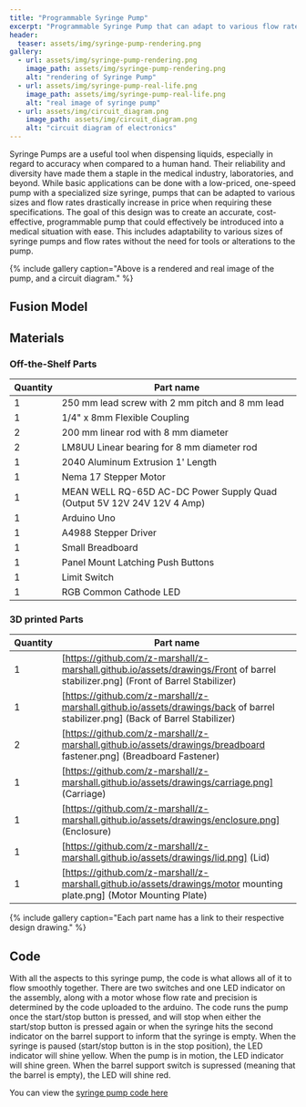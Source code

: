 ```yaml
---
title: "Programmable Syringe Pump"
excerpt: "Programmable Syringe Pump that can adapt to various flow rates and barrel size."
header:
  teaser: assets/img/syringe-pump-rendering.png
gallery:
  - url: assets/img/syringe-pump-rendering.png
    image_path: assets/img/syringe-pump-rendering.png
    alt: "rendering of Syringe Pump"
  - url: assets/img/syringe-pump-real-life.png
    image_path: assets/img/syringe-pump-real-life.png
    alt: "real image of syringe pump"
  - url: assets/img/circuit_diagram.png
    image_path: assets/img/circuit_diagram.png
    alt: "circuit diagram of electronics"
---
```


Syringe Pumps are a useful tool when dispensing liquids, especially in regard to accuracy when compared to a human hand. Their reliability and diversity have made them a staple in the medical industry, laboratories, and beyond. While basic applications can be done with a low-priced, one-speed pump with a specialized size syringe, pumps that can be adapted to various sizes and flow rates drastically increase in price when requiring these specifications. The goal of this design was to create an accurate, cost-effective, programmable pump that could effectively be introduced into a medical situation with ease. This includes adaptability to various sizes of syringe pumps and flow rates without the need for tools or alterations to the pump.

{% include gallery caption="Above is a rendered and real image of the pump, and a circuit diagram." %}

## Fusion Model


## Materials
### Off-the-Shelf Parts

| Quantity | Part name |
| ------------ |--------------|
| 1 | 250 mm lead screw with 2 mm pitch and 8 mm lead |
| 1 | 1/4" x 8mm Flexible Coupling |
| 2 | 200 mm linear rod with 8 mm diameter |
| 2 | LM8UU Linear bearing for 8 mm diameter rod |
| 1 | 2040 Aluminum Extrusion 1' Length |
| 1 | Nema 17 Stepper Motor |
| 1 | MEAN WELL RQ-65D AC-DC Power Supply Quad (Output 5V 12V 24V 12V 4 Amp) |
| 1 | Arduino Uno |
| 1 | A4988 Stepper Driver |
| 1 | Small Breadboard |
| 1 | Panel Mount Latching Push Buttons |
| 1 | Limit Switch |
| 1 | RGB Common Cathode LED |

### 3D printed Parts

| Quantity | Part name |
| ------------ |--------------|
| 1 | [https://github.com/z-marshall/z-marshall.github.io/assets/drawings/Front of barrel stabilizer.png] (Front of Barrel Stabilizer) |
| 1 | [https://github.com/z-marshall/z-marshall.github.io/assets/drawings/back of barrel stabilizer.png] (Back of Barrel Stabilizer) |
| 2 | [https://github.com/z-marshall/z-marshall.github.io/assets/drawings/breadboard fastener.png] (Breadboard Fastener) |
| 1 | [https://github.com/z-marshall/z-marshall.github.io/assets/drawings/carriage.png] (Carriage) |
| 1 | [https://github.com/z-marshall/z-marshall.github.io/assets/drawings/enclosure.png] (Enclosure) |
| 1 | [https://github.com/z-marshall/z-marshall.github.io/assets/drawings/lid.png] (Lid) |
| 1 | [https://github.com/z-marshall/z-marshall.github.io/assets/drawings/motor mounting plate.png] (Motor Mounting Plate) |

{% include gallery caption="Each part name has a link to their respective design drawing." %}

## Code
With all the aspects to this syringe pump, the code is what allows all of it to flow smoothly together. There are two switches and one LED indicator on the assembly, along with a motor whose flow rate and precision is determined by the code uploaded to the arduino. The code runs the pump once the start/stop button is pressed, and will stop when either the start/stop button is pressed again or when the syringe hits the second indicator on the barrel support to inform that the syringe is empty. When the syringe is paused (start/stop button is in the stop position), the LED indicator will shine yellow. When the pump is in motion, the LED indicator will shine green. When the barrel support switch is supressed (meaning that the barrel is empty), the LED will shine red.

You can view the [syringe pump code here](https://github.com/z-marshall/syringe_code/blob/main/syringe_pump_code.ino)
